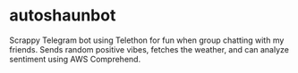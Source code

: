 # autoshaunbot

Scrappy Telegram bot using Telethon for fun when group chatting with my friends. Sends random positive vibes, fetches the weather, and can analyze sentiment using AWS Comprehend. 
